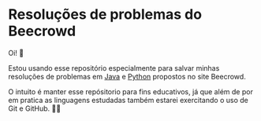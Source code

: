 # Resoluções de problemas do Beecrowd
Oi! 🤗

Estou usando esse repositório especialmente para salvar minhas resoluções de problemas em [Java]() e [Python]() propostos no site Beecrowd.

O intuito é manter esse repósitorio para fins educativos, já que além de por em pratica as linguagens estudadas também estarei exercitando o uso de Git e GitHub. 👩‍💻